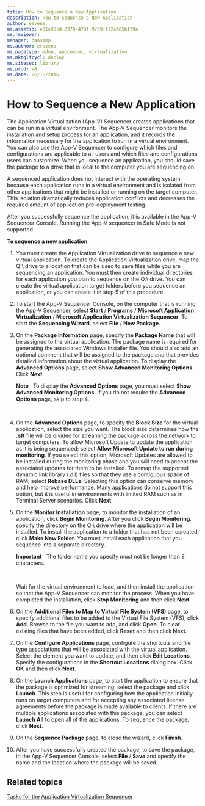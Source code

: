 ```yaml
---
title: How to Sequence a New Application
description: How to Sequence a New Application
author: eavena
ms.assetid: e01e98cd-2378-478f-9739-f72c465bf79a
ms.reviewer: 
manager: dansimp
ms.author: eravena
ms.pagetype: mdop, appcompat, virtualization
ms.mktglfcycl: deploy
ms.sitesec: library
ms.prod: w8
ms.date: 06/16/2016
---
```



# How to Sequence a New Application


The Application Virtualization (App-V) Sequencer creates applications that can be run in a virtual environment. The App-V Sequencer monitors the installation and setup process for an application, and it records the information necessary for the application to run in a virtual environment. You can also use the App-V Sequencer to configure which files and configurations are applicable to all users and which files and configurations users can customize. When you sequence an application, you should save the package to a drive that is local to the computer you are sequencing on.

A sequenced application does not interact with the operating system because each application runs in a virtual environment and is isolated from other applications that might be installed or running on the target computer. This isolation dramatically reduces application conflicts and decreases the required amount of application pre-deployment testing.

After you successfully sequence the application, it is available in the App-V Sequencer Console. Running the App-V sequencer in Safe Mode is not supported.

**To sequence a new application**

1.  You must create the Application Virtualization drive to sequence a new virtual application. To create the Application Virtualization drive, map the Q:\\ drive to a location that can be used to save files while you are sequencing an application. You must then create individual directories for each application you plan to sequence on the Q:\\ drive. You can create the virtual application target folders before you sequence an application, or you can create it in step 5 of this procedure.

2.  To start the App-V Sequencer Console, on the computer that is running the App-V Sequencer, select **Start** / **Programs** / **Microsoft Application Virtualization** / **Microsoft Application Virtualization Sequencer**. To start the **Sequencing Wizard**, select **File** / **New Package**.

3.  On the **Package Information** page, specify the **Package Name** that will be assigned to the virtual application. The package name is required for generating the associated Windows Installer file. You should also add an optional comment that will be assigned to the package and that provides detailed information about the virtual application. To display the **Advanced Options** page, select **Show Advanced Monitoring Options**. Click **Next**.

    **Note**  
    To display the **Advanced Options** page, you must select **Show Advanced Monitoring Options**. If you do not require the **Advanced Options** page, skip to step 4.

     

4.  On the **Advanced Options** page, to specify the **Block Size** for the virtual application, select the size you want. The block size determines how the **.sft** file will be divided for streaming the package across the network to target computers. To allow Microsoft Update to update the application as it is being sequenced; select **Allow Microsoft Update to run during monitoring**. If you select this option, Microsoft Updates are allowed to be installed during the monitoring phase and you will need to accept the associated updates for them to be installed. To remap the supported dynamic link library (.dll) files so that they use a contiguous space of RAM, select **Rebase DLLs**. Selecting this option can conserve memory and help improve performance. Many applications do not support this option, but it is useful in environments with limited RAM such as in Terminal Server scenarios. Click **Next**.

5.  On the **Monitor Installation** page, to monitor the installation of an application, click **Begin Monitoring**. After you click **Begin Monitoring**, specify the directory on the Q:\\ drive where the application will be installed. To install the application to a folder that has not been ccreated, click **Make New Folder**. You must install each application that you sequence into a separate directory.

    **Important**  
    The folder name you specify must not be longer than 8 characters.

     

    Wait for the virtual environment to load, and then install the application so that the App-V Sequencer can monitor the process. When you have completed the installation, click **Stop Monitoring** and then click **Next**.

6.  On the **Additional Files to Map to Virtual File System (VFS)** page, to specify additional files to be added to the Virtual File System (VFS), click **Add**. Browse to the file you want to add, and click **Open**. To clear existing files that have been added, click **Reset** and then click **Next**.

7.  On the **Configure Applications** page, configure the shortcuts and file type associations that will be associated with the virtual application. Select the element you want to update, and then click **Edit Locations**. Specify the configurations in the **Shortcut Locations** dialog box. Click **OK** and then click **Next**.

8.  On the **Launch Applications** page, to start the application to ensure that the package is optimized for streaming, select the package and click **Launch**. This step is useful for configuring how the application initially runs on target computers and for accepting any associated license agreements before the package is made available to clients. If there are multiple applications associated with this package, you can select **Launch All** to open all of the applications. To sequence the package, click **Next**.

9.  On the **Sequence Package** page, to close the wizard, click **Finish**.

10. After you have successfully created the package, to save the package, in the App-V Sequencer Console, select **File** / **Save** and specify the name and the location where the package will be saved.

## Related topics


[Tasks for the Application Virtualization Sequencer](tasks-for-the-application-virtualization-sequencer.md)

 

 





